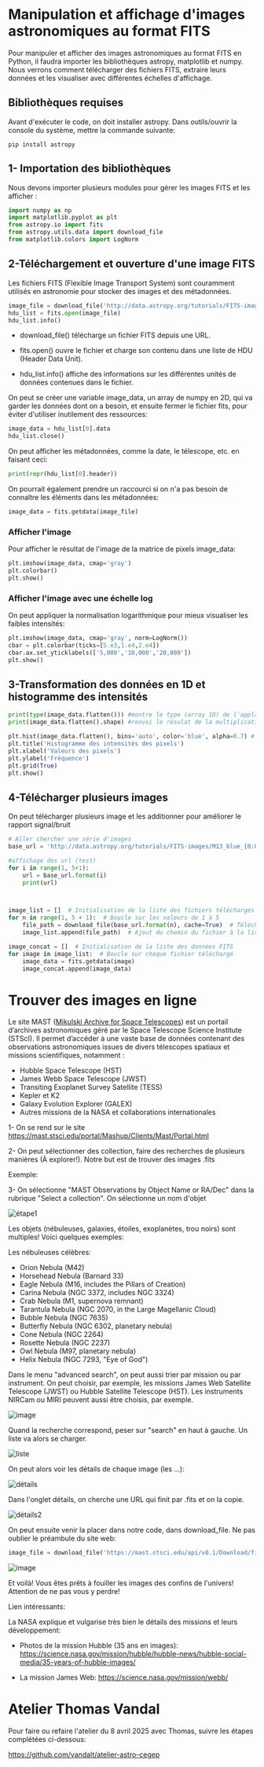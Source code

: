 # Manipulation et affichage d'images astronomiques au format FITS


Pour manipuler et afficher des images astronomiques au format FITS en Python, il faudra importer les bibliothèques astropy, matplotlib et numpy. Nous verrons comment télécharger des fichiers FITS, extraire leurs données et les visualiser avec différentes échelles d'affichage.

## Bibliothèques requises

Avant d'exécuter le code, on doit installer astropy. Dans outils/ouvrir la console du système, mettre la commande suivante:

```
pip install astropy
```

## 1- Importation des bibliothèques

Nous devons importer plusieurs modules pour gérer les images FITS et les afficher :

```py
import numpy as np
import matplotlib.pyplot as plt
from astropy.io import fits
from astropy.utils.data import download_file
from matplotlib.colors import LogNorm
```

## 2-Téléchargement et ouverture d'une image FITS

Les fichiers FITS (Flexible Image Transport System) sont couramment utilisés en astronomie pour stocker des images et des métadonnées.

```py
image_file = download_file('http://data.astropy.org/tutorials/FITS-images/HorseHead.fits', cache=True)
hdu_list = fits.open(image_file)
hdu_list.info()
```

- download_file() télécharge un fichier FITS depuis une URL.

- fits.open() ouvre le fichier et charge son contenu dans une liste de HDU (Header Data Unit).

- hdu_list.info() affiche des informations sur les différentes unités de données contenues dans le fichier.

On peut se créer une variable image_data, un array de numpy en 2D, qui va garder les données dont on a besoin, et ensuite fermer le fichier fits, pour éviter d'utiliser inutilement des ressources:

```py
image_data = hdu_list[0].data
hdu_list.close()
```
On peut afficher les métadonnées, comme la date, le télescope, etc. en faisant ceci:

```py
print(repr(hdu_list[0].header))
```

On pourrait également prendre un raccourci si on n'a pas besoin de connaître les éléments dans les métadonnées:

```py
image_data = fits.getdata(image_file)
```
### Afficher l'image

Pour afficher le résultat de l'image de la matrice de pixels image_data:

```py
plt.imshow(image_data, cmap='gray')
plt.colorbar()
plt.show()
```
### Afficher l'image avec une échelle log

On peut appliquer la normalisation logarithmique pour mieux visualiser les faibles intensités:

```py
plt.imshow(image_data, cmap='gray', norm=LogNorm())
cbar = plt.colorbar(ticks=[5.e3,1.e4,2.e4])
cbar.ax.set_yticklabels(['5,000','10,000','20,000'])
plt.show()
```


## 3-Transformation des données en 1D et histogramme des intensités

```py
print(type(image_data.flatten())) #montre le type (array 1D) de l'applatissement de la matrice 2D en 1D
print(image_data.flatten().shape) #renvoi le résulat de la multiplication des 2 dimensions de la matrice, en pixels. (Matrice 3X3 -> renvoie 9)

plt.hist(image_data.flatten(), bins='auto', color='blue', alpha=0.7) # bins='auto' fait choisir le nombre de classes.
plt.title('Histogramme des intensités des pixels')
plt.xlabel('Valeurs des pixels')
plt.ylabel('Fréquence')
plt.grid(True)
plt.show()
```

## 4-Télécharger plusieurs images 

On peut télécharger plusieurs image et les additionner pour améliorer le rapport signal/bruit

```py
# Aller chercher une série d'images
base_url = 'http://data.astropy.org/tutorials/FITS-images/M13_blue_{0:04d}.fits'

#affichage des url (test)
for i in range(1, 5+1):
    url = base_url.format(i)
    print(url)



image_list = []  # Initialisation de la liste des fichiers téléchargés
for n in range(1, 5 + 1):  # Boucle sur les valeurs de 1 à 5
    file_path = download_file(base_url.format(n), cache=True)  # Téléchargement du fichier
    image_list.append(file_path)  # Ajout du chemin du fichier à la liste

image_concat = []  # Initialisation de la liste des données FITS
for image in image_list:  # Boucle sur chaque fichier téléchargé
    image_data = fits.getdata(image)  
    image_concat.append(image_data)  
```

# Trouver des images en ligne

Le site MAST ([Mikulski Archive for Space Telescopes](https://mast.stsci.edu/portal/Mashup/Clients/Mast/Portal.html)) est un portail d’archives astronomiques géré par le Space Telescope Science Institute (STScI). Il permet d’accéder à une vaste base de données contenant des observations astronomiques issues de divers télescopes spatiaux et missions scientifiques, notamment :

- Hubble Space Telescope (HST)
- James Webb Space Telescope (JWST)
- Transiting Exoplanet Survey Satellite (TESS)
- Kepler et K2
- Galaxy Evolution Explorer (GALEX)
- Autres missions de la NASA et collaborations internationales


1- On se rend sur le site https://mast.stsci.edu/portal/Mashup/Clients/Mast/Portal.html 

2- On peut sélectionner des collection, faire des recherches de plusieurs manières (À explorer!). Notre but est de trouver des images .fits

Exemple:

3- On sélectionne "MAST Observations by Object Name or RA/Dec" dans la rubrique "Select a collection". On sélectionne un nom d'objet

![étape1](img/étape1.png)

Les objets (nébuleuses, galaxies, étoiles, exoplanètes, trou noirs) sont multiples! Voici quelques exemples:

Les nébuleuses célèbres:

- Orion Nebula (M42)
- Horsehead Nebula (Barnard 33)
- Eagle Nebula (M16, includes the Pillars of Creation)
- Carina Nebula (NGC 3372, includes NGC 3324)
- Crab Nebula (M1, supernova remnant)
- Tarantula Nebula (NGC 2070, in the Large Magellanic Cloud)
- Bubble Nebula (NGC 7635)
- Butterfly Nebula (NGC 6302, planetary nebula)
- Cone Nebula (NGC 2264)
- Rosette Nebula (NGC 2237)
- Owl Nebula (M97, planetary nebula)
- Helix Nebula (NGC 7293, "Eye of God")

Dans le menu "advanced search", on peut aussi trier par mission ou par instrument. On peut choisir, par exemple, les missions James Web Satellite Telescope (JWST) ou Hubble Satellite Telescope (HST). Les instruments NIRCam ou MIRI peuvent aussi être choisis, par exemple.

![image](img/search.png)

Quand la recherche correspond, peser sur "search" en haut à gauche. Un liste va alors se charger.

![liste](img/liste.png)

On peut alors voir les détails de chaque image (les ...):

![détails](img/détails.png)

Dans l'onglet détails, on cherche une URL qui finit par .fits et on la copie. 

![détails2](img/url.png)

On peut ensuite venir la placer dans notre code, dans download_file. Ne pas oublier le préambule du site web:

```py
image_file = download_file('https://mast.stsci.edu/api/v0.1/Download/file?uri=mast:JWST/product/jw05804-o028_t034_miri_f1800w_i2d.fits')
```

![image](img/lien.png)

Et voilà! Vous êtes prêts à fouiller les images des confins de l'univers! Attention de ne pas vous y perdre! 

Lien intéressants:

La NASA explique et vulgarise très bien le détails des missions et leurs développement:

- Photos de la mission Hubble (35 ans en images): https://science.nasa.gov/mission/hubble/hubble-news/hubble-social-media/35-years-of-hubble-images/

- La mission James Web: https://science.nasa.gov/mission/webb/ 


# Atelier Thomas Vandal

Pour faire ou refaire l'atelier du 8 avril 2025 avec Thomas, suivre les étapes complétées ci-dessous:

 https://github.com/vandalt/atelier-astro-cegep 